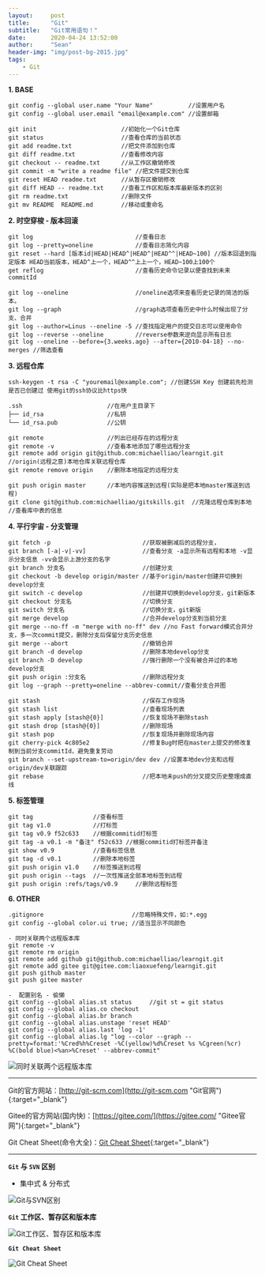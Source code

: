 ```yaml
---
layout:     post
title:      "Git"
subtitle:   "Git常用语句！"
date:       2020-04-24 13:52:00
author:     "Sean"
header-img: "img/post-bg-2015.jpg"
tags:
    - Git
---
```


**1. BASE** 

```
git config --global user.name "Your Name"          //设置用户名
git config --global user.email "email@example.com" //设置邮箱

git init                        //初始化一个Git仓库
git status                      //查看仓库的当前状态
git add readme.txt              //把文件添加到仓库
git diff readme.txt             //查看修改内容
git checkout -- readme.txt      //从工作区撤销修改
git commit -m "write a readme file" //把文件提交到仓库
git reset HEAD readme.txt       //从暂存区撤销修改
git diff HEAD -- readme.txt     //查看工作区和版本库最新版本的区别
git rm readme.txt               //删除文件
git mv README  README.md        //移动或重命名
```

**2. 时空穿梭 - 版本回滚** 

```
git log                             //查看日志
git log --pretty=oneline            //查看日志简化内容
git reset --hard [版本id|HEAD|HEAD^|HEAD^|HEAD^^|HEAD~100] //版本回退到指定版本 HEAD当前版本，HEAD^上一个，HEAD^^上上一个，HEAD~100上100个
get reflog                          //查看历史命令记录以便查找到未来commitId

git log --oneline                   //oneline选项来查看历史记录的简洁的版本。
git log --graph                     //graph选项查看历史中什么时候出现了分支、合并
git log --author=Linus --oneline -5 //查找指定用户的提交日志可以使用命令
git log --reverse --oneline         //reverse参数来逆向显示所有日志
git log --oneline --before={3.weeks.ago} --after={2010-04-18} --no-merges //筛选查看
```

**3. 远程仓库** 

```
ssh-keygen -t rsa -C "youremail@example.com"; //创建SSH Key 创建前先检测是否已创建过 使用git的ssh协议比https快 

.ssh                        //在用户主目录下
├── id_rsa                  //私钥
└── id_rsa.pub              //公钥

git remote                  //列出已经存在的远程分支
git remote -v               //查看本地添加了哪些远程分支
git remote add origin git@github.com:michaelliao/learngit.git //origin(远程之意)本地仓库关联远程仓库
git remote remove origin    //删除本地指定的远程分支

git push origin master      //本地内容推送到远程(实际是把本地master推送到远程)
git clone git@github.com:michaelliao/gitskills.git  //克隆远程仓库到本地                                                       //查看库中表的信息                       
```

**4. 平行宇宙 - 分支管理** 

```
git fetch -p                          //获取被删减后的远程分支，
git branch [-a|-v|-vv]                //查看分支 -a显示所有远程和本地 -v显示分支信息 -vv会显示上游分支的名字
git branch 分支名                      //创建分支
git checkout -b develop origin/master //基于origin/master创建并切换到develop分支
git switch -c develop                 //创建并切换到develop分支，git新版本
git checkout 分支名                    //切换分支
git switch 分支名                      //切换分支，git新版
git merge develop                     //合并develop分支到当前分支
git merge --no-ff -m "merge with no-ff" dev //no Fast forward模式合并分支，多一次commit提交，删除分支后保留分支历史信息
git merge --abort                     //撤销合并
git branch -d develop                 //删除本地develop分支
git branch -D develop                 //强行删除一个没有被合并过的本地develop分支
git push origin :分支名                //删除远程分支
git log --graph --pretty=oneline --abbrev-commit//查看分支合并图

git stash                             //保存工作现场
git stash list                        //查看现场列表
git stash apply [stash@{0}]           //恢复现场不删除stash
git stash drop [stash@{0}]            //删除现场
git stash pop                         //恢复现场并删除现场内容
git cherry-pick 4c805e2               //修复Bug时把在master上提交的修改复制到当前分支commitId，避免重复劳动
git branch --set-upstream-to=origin/dev dev //设置本地dev分支和远程origin/dev关联跟踪 
git rebase                            //把本地未push的分叉提交历史整理成直线
```

**5. 标签管理** 

```
git tag                 //查看标签
git tag v1.0            //打标签
git tag v0.9 f52c633    //根据commitid打标签
git tag -a v0.1 -m "备注" f52c633 //根据commitid打标签并备注 
git show v0.9           //查看标签信息
git tag -d v0.1         //删除本地标签
git push origin v1.0    //标签推送到远程
git push origin --tags  //一次性推送全部本地标签到远程
git push origin :refs/tags/v0.9     //删除远程标签

```

**6. OTHER**

```
.gitignore                         //忽略特殊文件，如:*.egg
git config --global color.ui true; //适当显示不同颜色

- 同时关联两个远程版本库
git remote -v
git remote rm origin
git remote add github git@github.com:michaelliao/learngit.git
git remote add gitee git@gitee.com:liaoxuefeng/learngit.git
git push github master
git push gitee master

-  配置别名 - 偷懒
git config --global alias.st status     //git st = git status
git config --global alias.co checkout
git config --global alias.br branch
git config --global alias.unstage 'reset HEAD'
git config --global alias.last 'log -1'
git config --global alias.lg "log --color --graph --pretty=format:'%Cred%h%Creset -%C(yellow)%d%Creset %s %Cgreen(%cr) %C(bold blue)<%an>%Creset' --abbrev-commit"
```

![](/img/in-post/post-git/post-git-both.jpg "同时关联两个远程版本库")

***

Git的官方网站：[http://git-scm.com](http://git-scm.com "Git官网"){:target="_blank"}

Gitee的官方网站(国内快)：[https://gitee.com/](https://gitee.com/ "Gitee官网"){:target="_blank"}

Git Cheat Sheet(命令大全)：[Git Cheat Sheet](https://gitee.com/liaoxuefeng/learn-java/raw/master/teach/git-cheatsheet.pdf "Git Cheat Sheet"){:target="_blank"}

***

**`Git` 与 `SVN` 区别**

- 集中式 & 分布式

![](/img/in-post/post-git/post-git-svn.jpg "Git与SVN区别")
    
**`Git` 工作区、暂存区和版本库**

![](/img/in-post/post-git/post-git-stage.jpg "Git工作区、暂存区和版本库")

**`Git Cheat Sheet`**

![](/img/in-post/post-git/post-git-cheat-sheet.jpg "Git Cheat Sheet")








